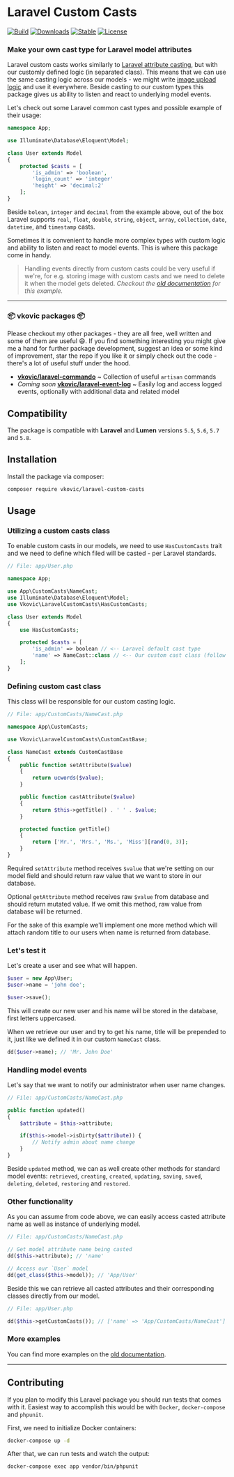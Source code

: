 # Laravel Custom Casts

[![Build](https://api.travis-ci.org/vkovic/laravel-custom-casts.svg?branch=master)](https://travis-ci.org/vkovic/laravel-custom-casts)
[![Downloads](https://poser.pugx.org/vkovic/laravel-custom-casts/downloads)](https://packagist.org/packages/vkovic/laravel-custom-casts)
[![Stable](https://poser.pugx.org/vkovic/laravel-custom-casts/v/stable)](https://packagist.org/packages/vkovic/laravel-custom-casts)
[![License](https://poser.pugx.org/vkovic/laravel-custom-casts/license)](https://packagist.org/packages/vkovic/laravel-custom-casts)

### Make your own cast type for Laravel model attributes

Laravel custom casts works similarly to [Laravel attribute casting](https://laravel.com/docs/5.8/eloquent-mutators#attribute-casting), but with our customly defined logic (in separated class). This means that we can use the same casting logic across our models - we might write [image upload logic](https://github.com/vkovic/laravel-custom-casts/tree/v1.0.2#example-casting-user-image) and use it everywhere. Beside casting to our custom types this package gives us ability to listen and react to underlying model events.

Let's check out some Laravel common cast types and possible example of their usage:

```php
namespace App;

use Illuminate\Database\Eloquent\Model;

class User extends Model
{
    protected $casts = [
        'is_admin' => 'boolean',
        'login_count' => 'integer'
        'height' => 'decimal:2'
    ];
}
```

Beside `bolean`, `integer` and `decimal` from the example above, out of the box Laravel supports `real`, `float`, `double`, `string`, `object`, `array`, `collection`, `date`, `datetime`, and `timestamp` casts.

Sometimes it is convenient to handle more complex types with custom logic and ability to listen and react to model events. This is where this package come in handy.

>Handling events directly from custom casts could be very useful if we're, for e.g. storing image with custom casts and we need to delete it when the model gets deleted. *Checkout the [old documentation](https://github.com/vkovic/laravel-custom-casts/tree/v1.0.2#example-casting-user-image) for this example.*

---

### :package: vkovic packages :package:

Please checkout my other packages - they are all free, well written and some of them are useful :smile:. If you find something interesting you might give me a hand for further package development, suggest an idea or some kind of improvement, star the repo if you like it or simply check out the code - there's a lot of useful stuff under the hood.

- [**vkovic/laravel-commando**](http://bit.ly/2GT7DV7) ~ Collection of useful `artisan` commands
- *Coming soon* [**vkovic/laravel-event-log**](http://bit.ly/2MFtCn8) ~ Easily log and access logged events, optionally with additional data and related model

## Compatibility

The package is compatible with **Laravel** and **Lumen** versions `5.5`, `5.6`, `5.7` and `5.8`.

## Installation

Install the package via composer:

```bash
composer require vkovic/laravel-custom-casts
```

## Usage

### Utilizing a custom casts class

To enable custom casts in our models, we need to use `HasCustomCasts` trait and we need to define which filed will be casted - per Laravel standards.

```php
// File: app/User.php

namespace App;

use App\CustomCasts\NameCast;
use Illuminate\Database\Eloquent\Model;
use Vkovic\LaravelCustomCasts\HasCustomCasts;

class User extends Model
{
    use HasCustomCasts;

    protected $casts = [
        'is_admin' => boolean // <-- Laravel default cast type
        'name' => NameCast::class // <-- Our custom cast class (follow section below)
    ];
}
```

### Defining custom cast class

This class will be responsible for our custom casting logic.

```php
// File: app/CustomCasts/NameCast.php

namespace App\CustomCasts;

use Vkovic\LaravelCustomCasts\CustomCastBase;

class NameCast extends CustomCastBase
{
    public function setAttribute($value)
    {
        return ucwords($value);
    }

    public function castAttribute($value)
    {
        return $this->getTitle() . ' ' . $value;
    }

    protected function getTitle()
    {
        return ['Mr.', 'Mrs.', 'Ms.', 'Miss'][rand(0, 3)];
    }
}
```

Required `setAttribute` method receives `$value` that we're setting on our model field and should return raw value that we want to store in our database.

Optional `getAttribute` method receives raw `$value` from database and should return mutated value. If we omit this method, raw value from database will be returned.

For the sake of this example we'll implement one more method which will attach random title to our users
when name is returned from database.

### Let's test it

Let's create a user and see what will happen.

```php
$user = new App\User;
$user->name = 'john doe';

$user->save();
```

This will create our new user and his name will be stored in the database, first letters uppercased.

When we retrieve our user and try to get his name, title will be prepended to it, just like we defined it
in our custom `NameCast` class.

```php
dd($user->name); // 'Mr. John Doe'
```

### Handling model events

Let's say that we want to notify our administrator when user name changes.

```php
// File: app/CustomCasts/NameCast.php

public function updated()
{
    $attribute = $this->attribute;

    if($this->model->isDirty($attribute)) {
        // Notify admin about name change
    }
}
```

Beside `updated` method, we can as well create other methods for standard model events:
`retrieved`, `creating`, `created`, `updating`, `saving`, `saved`, `deleting`, `deleted`, `restoring` and `restored`.

### Other functionality

As you can assume from code above, we can easily access casted attribute name as well as instance of underlying model.

```php
// File: app/CustomCasts/NameCast.php

// Get model attribute name being casted
dd($this->attribute); // 'name'

// Access our `User` model
dd(get_class($this->model)); // 'App/User'
```

Beside this we can retrieve all casted attributes and their corresponding classes directly from our model.

```php
// File: app/User.php

dd($this->getCustomCasts()); // ['name' => 'App/CustomCasts/NameCast']
```

### More examples

You can find more examples on the [old documentation](https://github.com/vkovic/laravel-custom-casts/tree/v1.0.2#example-casting-user-image).

---

## Contributing

If you plan to modify this Laravel package you should run tests that comes with it.
Easiest way to accomplish this would be with `Docker`, `docker-compose` and `phpunit`.

First, we need to initialize Docker containers:

```bash
docker-compose up -d
```

After that, we can run tests and watch the output:

```bash
docker-compose exec app vendor/bin/phpunit
```
